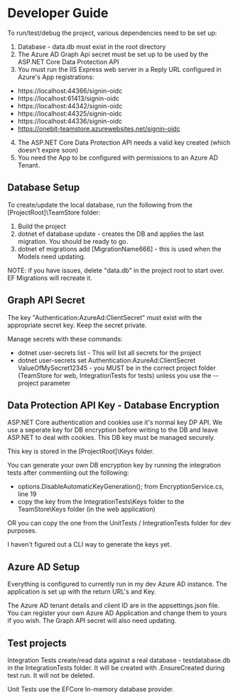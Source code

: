 # Developer Guide

To run/test/debug the project, various dependencies need to be set up:

1. Database - data.db must exist in the root directory
2. The Azure AD Graph Api secret must be set up to be used by the ASP.NET Core Data Protection API
3. You must run the IIS Express web server in a Reply URL configured in Azure's App registrations:
* https://localhost:44366/signin-oidc
* https://localhost:61413/signin-oidc
* https://localhost:44342/signin-oidc
* https://localhost:44325/signin-oidc
* https://localhost:44336/signin-oidc
* https://onebit-teamstore.azurewebsites.net/signin-oidc
4. The ASP.NET Core Data Protection API needs a valid key created (which doesn't expire soon)
5. You need the App to be configured with permissions to an Azure AD Tenant.

## Database Setup

To create/update the local database, run the following from the [ProjectRoot]\TeamStore folder:

1. Build the project
2. dotnet ef database update - creates the DB and applies the last migration. You should be ready to go.
3. dotnet ef migrations add [MigrationName666] - this is used when the Models need updating.

NOTE: if you have issues, delete "data.db" in the project root to start over. EF Migrations will recreate it.


## Graph API Secret

The key "Authentication:AzureAd:ClientSecret" must exist with the appropriate secret key. Keep the secret private.

Manage secrets with these commands:
* dotnet user-secrets list - This will list all secrets for the project
* dotnet user-secrets set Authentication:AzureAd:ClientSecret ValueOfMySecret12345 - you MUST be in the correct project folder (TeamStore for web, IntegrationTests for tests) unless you use the --project parameter

## Data Protection API Key - Database Encryption

ASP.NET Core authentication and cookies use it's normal key DP API. We use a seperate key for DB encryption before writing to the DB and leave ASP.NET to deal with cookies. 
This DB key must be managed securely.

This key is stored in the [ProjectRoot]\Keys folder.

You can generate your own DB encryption key by running the integration tests after 
commentiing out the following:
* options.DisableAutomaticKeyGeneration(); from EncryptionService.cs, line 19
* copy the key from the IntegrationTests\Keys folder to the TeamStore\Keys folder (in the web application)

OR you can copy the one from the UnitTests / IntegrationTests folder for dev purposes.

I haven't figured out a CLI way to generate the keys yet.

## Azure AD Setup

Everything is configured to currently run in my dev Azure AD instance. The application is set up with the return URL's and Key. 

The Azure AD tenant details and client ID are in the appsettings.json file. You can register your own Azure AD Application and change them to yours if you wish. The Graph API secret will also need updating.


## Test projects
Integration Tests create/read data against a real database - testdatabase.db in the IntegrationTests folder. It will be created with .EnsureCreated during test run. 
It will not be deleted.

Unit Tests use the EFCore In-memory database provider.